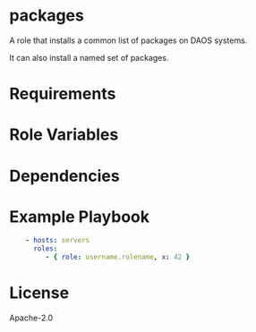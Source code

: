 # packages

A role that installs a common list of packages on DAOS systems.

It can also install a named set of packages.

# Requirements

# Role Variables

# Dependencies

# Example Playbook

```yaml
    - hosts: servers
      roles:
         - { role: username.rolename, x: 42 }
```

# License

Apache-2.0
